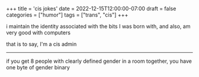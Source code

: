 +++
title = 'cis jokes'
date = 2022-12-15T12:00:00-07:00
draft = false
categories = ["humor"]
tags = ["trans", "cis"]
+++

i maintain the identity associated with the bits I was born with, and also, am very good with computers

that is to say, I'm a cis admin

----

if you get 8 people with clearly defined gender in a room together, you have one byte of gender binary
